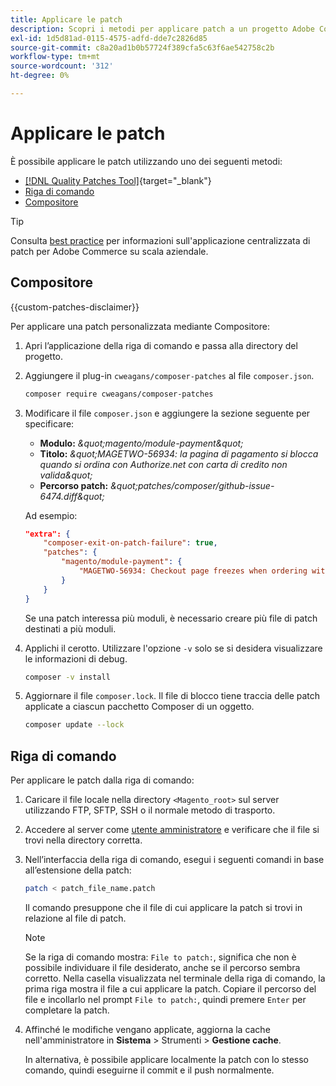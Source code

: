 ```yaml
---
title: Applicare le patch
description: Scopri i metodi per applicare patch a un progetto Adobe Commerce.
exl-id: 1d5d81ad-0115-4575-adfd-dde7c2826d85
source-git-commit: c8a20ad1b0b57724f389cfa5c63f6ae542758c2b
workflow-type: tm+mt
source-wordcount: '312'
ht-degree: 0%

---
```


# Applicare le patch

È possibile applicare le patch utilizzando uno dei seguenti metodi:

- [[!DNL Quality Patches Tool]](https://experienceleague.adobe.com/tools/commerce-quality-patches/index.html?lang=it){target="_blank"}
- [Riga di comando](../patches/apply.md#command-line)
- [Compositore](../patches/apply.md#composer)


>[!TIP]
>
>Consulta [best practice](../../implementation-playbook/best-practices/maintenance/patching-at-scale.md) per informazioni sull&#39;applicazione centralizzata di patch per Adobe Commerce su scala aziendale.

## Compositore

{{custom-patches-disclaimer}}

Per applicare una patch personalizzata mediante Compositore:

1. Apri l’applicazione della riga di comando e passa alla directory del progetto.
1. Aggiungere il plug-in `cweagans/composer-patches` al file `composer.json`.

   ```bash
   composer require cweagans/composer-patches
   ```

1. Modificare il file `composer.json` e aggiungere la sezione seguente per specificare:
   - **Modulo:** *\&quot;magento/module-payment\&quot;*
   - **Titolo:** *\&quot;MAGETWO-56934: la pagina di pagamento si blocca quando si ordina con Authorize.net con carta di credito non valida\&quot;*
   - **Percorso patch:** *\&quot;patches/composer/github-issue-6474.diff\&quot;*

   Ad esempio:

   ```json
   "extra": {
       "composer-exit-on-patch-failure": true,
       "patches": {
           "magento/module-payment": {
               "MAGETWO-56934: Checkout page freezes when ordering with Authorize.net with invalid credit card": "patches/composer/github-issue-6474.diff"
           }
       }
   }
   ```

   Se una patch interessa più moduli, è necessario creare più file di patch destinati a più moduli.

1. Applichi il cerotto. Utilizzare l&#39;opzione `-v` solo se si desidera visualizzare le informazioni di debug.

   ```bash
   composer -v install
   ```

1. Aggiornare il file `composer.lock`. Il file di blocco tiene traccia delle patch applicate a ciascun pacchetto Composer di un oggetto.

   ```bash
   composer update --lock
   ```

## Riga di comando

Per applicare le patch dalla riga di comando:

1. Caricare il file locale nella directory `<Magento_root>` sul server utilizzando FTP, SFTP, SSH o il normale metodo di trasporto.
1. Accedere al server come [utente amministratore](../../configuration/cli/config-cli.md#prerequisites) e verificare che il file si trovi nella directory corretta.
1. Nell’interfaccia della riga di comando, esegui i seguenti comandi in base all’estensione della patch:

   ```bash
   patch < patch_file_name.patch
   ```

   Il comando presuppone che il file di cui applicare la patch si trovi in relazione al file di patch.

   >[!NOTE]
   >
   >Se la riga di comando mostra: `File to patch:`, significa che non è possibile individuare il file desiderato, anche se il percorso sembra corretto. Nella casella visualizzata nel terminale della riga di comando, la prima riga mostra il file a cui applicare la patch. Copiare il percorso del file e incollarlo nel prompt `File to patch:`, quindi premere `Enter` per completare la patch.

1. Affinché le modifiche vengano applicate, aggiorna la cache nell&#39;amministratore in **Sistema** > Strumenti > **Gestione cache**.

   In alternativa, è possibile applicare localmente la patch con lo stesso comando, quindi eseguirne il commit e il push normalmente.
